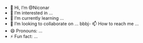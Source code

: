 - 👋 Hi, I’m @Niconar
- 👀 I’m interested in ...
- 🌱 I’m currently learning ...
- 💞️ I’m looking to collaborate on ...
bbbj- 📫 How to reach me ...
- 😄 Pronouns: ...
- ⚡ Fun fact: ...

<!---
Niconar/Niconar is a ✨ special ✨ repository because its `README.md` (this file) appears on your GitHub profile.
You can click the Preview link to take a look at your changes.
--->
